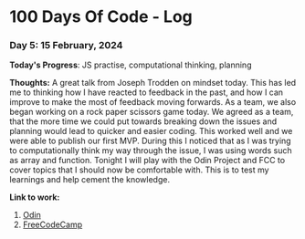 # 100 Days Of Code - Log

### Day 5: 15 February, 2024 

**Today's Progress**: JS practise, computational thinking, planning

**Thoughts:** A great talk from Joseph Trodden on mindset today. This has led me to thinking how I have reacted to feedback in the past, and how I can improve to make the most of feedback moving forwards.
As a team, we also began working on a rock paper scissors game today. We agreed as a team, that the more time we could put towards breaking down the issues and planning would lead to quicker and easier coding. This worked well and we were able to publish our first MVP.
During this I noticed that as I was trying to computationally think my way through the issue, I was using words such as array and function.
Tonight I will play with the Odin Project and FCC to cover topics that I should now be comfortable with. This is to test my learnings and help cement the knowledge.

**Link to work:** 
1. [Odin](https://www.theodinproject.com/paths/foundations/courses/foundations#javascript-basics)
2. [FreeCodeCamp](https://www.freecodecamp.org/learn/javascript-algorithms-and-data-structures/)